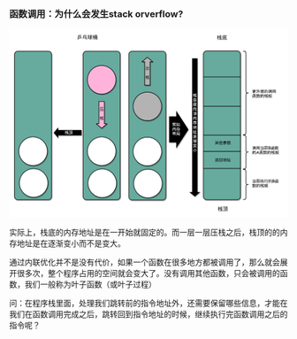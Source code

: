 ### 函数调用：为什么会发生stack orverflow?

<img src="../../image/栈帧.jpeg">

实际上，栈底的内存地址是在一开始就固定的。而一层一层压栈之后，栈顶的的内存地址是在逐渐变小而不是变大。

通过内联优化并不是没有代价，如果一个函数在很多地方都被调用了，那么就会展开很多次，整个程序占用的空间就会变大了。没有调用其他函数，只会被调用的函数，我们一般称为叶子函数（或叶子过程）



问：在程序栈里面，处理我们跳转前的指令地址外，还需要保留哪些信息，才能在我们在函数调用完成之后，跳转回到指令地址的时候，继续执行完函数调用之后的指令呢？

​	















